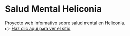 #  Salud Mental Heliconia

Proyecto web informativo sobre salud mental en Heliconia.  
👉 [Haz clic aquí para ver el sitio](https://Cdavid703.github.io/salud-mental-heliconia)
